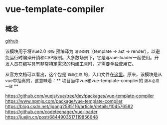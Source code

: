 # vue-template-compiler

## 概念

[github](https://github.com/vuejs/vue/tree/dev/packages/vue-template-compiler)

该模块用于将Vue2.0 `模板` 预编译为 `渲染函数`（template => ast => render），以避免运行时编译开销和CSP限制。大多数场景下，它是与vue-loader一起使用。开发人员在编写具有非常特定需求的构建工具时，才需要单独使用它。

从官方文档可以看出，这个包是 `自动生成` 的，入口文件在[这里](https://github.com/vuejs/vue/blob/dev/src/platforms/web/entry-compiler.js)。原来，该模块是从vue中抽离的，这意味着：** 项目当中vue和vue-template-compiler的 `版本必须一致` **


https://github.com/vuejs/vue/tree/dev/packages/vue-template-compiler
https://www.npmjs.com/package/vue-template-compiler
https://blog.csdn.net/ligang2585116/article/details/104576582
https://github.com/codeteenager/vue-loader
https://juejin.cn/post/6844903517119856648
